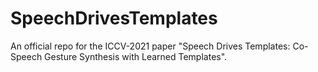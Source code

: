 # SpeechDrivesTemplates
An official repo for the ICCV-2021 paper "Speech Drives Templates: Co-Speech Gesture Synthesis with Learned Templates".

